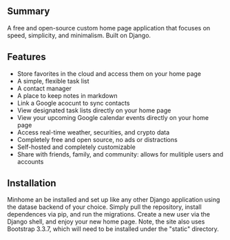 ## Summary

A free and open-source custom home page application that focuses on speed, simplicity, and minimalism. Built on Django.


## Features

* Store favorites in the cloud and access them on your home page
* A simple, flexible task list
* A contact manager
* A place to keep notes in markdown
* Link a Google acocunt to sync contacts
* View designated task lists directly on your home page
* View your upcoming Google calendar events directly on your home page
* Access real-time weather, securities, and crypto data
* Completely free and open source, no ads or distractions
* Self-hosted and completely customizable
* Share with friends, family, and community: allows for mulitiple users and accounts


## Installation

Minhome an be installed and set up like any other Django application using the datase backend of your choice. Simply pull the repository, install dependences via pip, and run the migrations. Create a new user via the Django shell, and enjoy your new home page. Note, the site also uses Bootstrap 3.3.7, which will need to be installed under the "static" directory.
